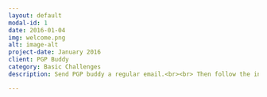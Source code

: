 ```yaml
---
layout: default
modal-id: 1
date: 2016-01-04
img: welcome.png
alt: image-alt
project-date: January 2016
client: PGP Buddy
category: Basic Challenges
description: Send PGP buddy a regular email.<br><br> Then follow the instructions PGP buddy provides in response to set up PGP on your system. 

---
```

